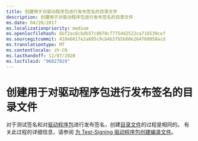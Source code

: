 ```yaml
---
title: 创建用于对驱动程序包进行发布签名的目录文件
description: 创建用于对驱动程序包进行发布签名的目录文件
ms.date: 04/20/2017
ms.localizationpriority: medium
ms.openlocfilehash: 6bf2ac6cbdb57c8070c7775dd2522ca716539cef
ms.sourcegitcommit: 418e6617e2a695c9cb4b37b5b60e264760858acd
ms.translationtype: MT
ms.contentlocale: zh-CN
ms.lasthandoff: 12/07/2020
ms.locfileid: "96827829"
---
```

# <a name="creating-a-catalog-file-for-release-signing-a-driver-package"></a>创建用于对驱动程序包进行发布签名的目录文件


对于测试签名和对[驱动程序包](driver-packages.md)进行发布签名，创建[目录文件](catalog-files.md)的过程是相同的。 有关此过程的详细信息，请参阅 [为 Test-Signing 驱动程序包创建编录文件](creating-a-catalog-file-for-test-signing-a-driver-package.md)。

 

 





